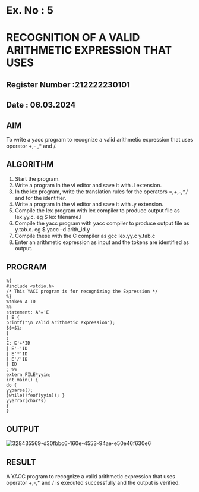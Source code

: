 # Ex. No : 5	
# RECOGNITION OF A VALID ARITHMETIC EXPRESSION THAT USES
## Register Number :212222230101
## Date :  06.03.2024

## AIM   
To write a yacc program to recognize a valid arithmetic expression that uses operator +,- ,* and /.

## ALGORITHM
1.	Start the program.
2.	Write a program in the vi editor and save it with .l extension.
3.	In the lex program, write the translation rules for the operators =,+,-,*,/ and for the identifier.
4.	Write a program in the vi editor and save it with .y extension.
5.	Compile the lex program with lex compiler to produce output file as lex.yy.c. eg $ lex filename.l
6.	Compile the yacc program with yacc compiler to produce output file as y.tab.c. eg $ yacc –d arith_id.y
7.	Compile these with the C compiler as gcc lex.yy.c y.tab.c
8.	Enter an arithmetic expression as input and the tokens are identified as output.

## PROGRAM
```
%{ 
#include <stdio.h> 
/* This YACC program is for recognizing the Expression */ 
%} 
%token A ID 
%% 
statement: A'='E 
| E { 
printf("\n Valid arithmetic expression"); 
$$=$1; 
} 
; 
E: E'+'ID 
| E'-'ID 
| E'*'ID 
| E'/'ID 
| ID 
; %% 
extern FILE*yyin; 
int main() { 
do { 
yyparse(); 
}while(!feof(yyin)); } 
yyerror(char*s) 
{ 
}
```
## OUTPUT 

![328435569-d30fbbc6-160e-4553-94ae-e50e46f630e6](https://github.com/nivetharajaa/19CS409-Compiler-Design-Lab/assets/120543388/2e4d7ab2-6bbe-4ebf-b350-7d0befbc7bf7)

## RESULT
A YACC program to recognize a valid arithmetic expression that uses operator +,-,* and / is executed successfully and the output is verified.

